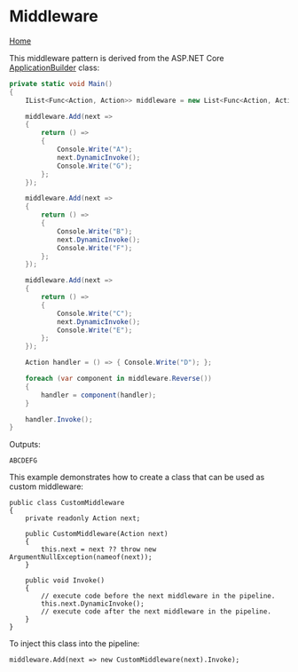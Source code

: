 # Middleware

[Home](index.md)

This middleware pattern is derived from the ASP.NET Core [ApplicationBuilder](https://github.com/aspnet/HttpAbstractions/blob/master/src/Microsoft.AspNetCore.Http/Internal/ApplicationBuilder.cs) class:

```C#
private static void Main()
{
    IList<Func<Action, Action>> middleware = new List<Func<Action, Action>>();

    middleware.Add(next =>
    {
        return () =>
        {
            Console.Write("A");
            next.DynamicInvoke();
            Console.Write("G");
        };
    });

    middleware.Add(next =>
    {
        return () =>
        {
            Console.Write("B");
            next.DynamicInvoke();
            Console.Write("F");
        };
    });

    middleware.Add(next =>
    {
        return () =>
        {
            Console.Write("C");
            next.DynamicInvoke();
            Console.Write("E");
        };
    });

    Action handler = () => { Console.Write("D"); };

    foreach (var component in middleware.Reverse())
    {
        handler = component(handler);
    }

    handler.Invoke();
}
```

Outputs:

```
ABCDEFG
```

This example demonstrates how to create a class that can be used as custom middleware:

```
public class CustomMiddleware
{
    private readonly Action next;

    public CustomMiddleware(Action next)
    {
        this.next = next ?? throw new ArgumentNullException(nameof(next));
    }

    public void Invoke()
    {
        // execute code before the next middleware in the pipeline.
        this.next.DynamicInvoke();
        // execute code after the next middleware in the pipeline.
    }
}
```

To inject this class into the pipeline:

```
middleware.Add(next => new CustomMiddleware(next).Invoke);
```
